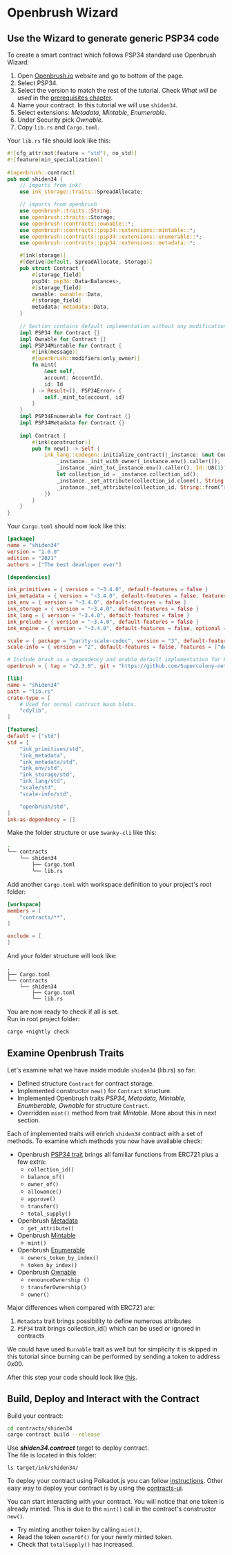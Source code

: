 # Openbrush Wizard

## Use the Wizard to generate generic PSP34 code

To create a smart contract which follows PSP34 standard use Openbrush Wizard:
1. Open [Openbrush.io](https://openbrush.io/) website and go to bottom of the page.
2. Select PSP34.
3. Select the version to match the rest of the tutorial. Check *What will be used* in the [prerequisites chapter](../nft.md).
4. Name your contract. In this tutorial we will use `shiden34`.
5. Select extensions: *Metadata*, *Mintable*, *Enumerable*.
6. Under Security pick *Ownable*.
7. Copy `lib.rs` and `Cargo.toml`.

Your `lib.rs` file should look like this:
```rust
#![cfg_attr(not(feature = "std"), no_std)]
#![feature(min_specialization)]
        
#[openbrush::contract]
pub mod shiden34 {
    // imports from ink!
	use ink_storage::traits::SpreadAllocate;

    // imports from openbrush
	use openbrush::traits::String;
	use openbrush::traits::Storage;
	use openbrush::contracts::ownable::*;
	use openbrush::contracts::psp34::extensions::mintable::*;
	use openbrush::contracts::psp34::extensions::enumerable::*;
	use openbrush::contracts::psp34::extensions::metadata::*;

    #[ink(storage)]
    #[derive(Default, SpreadAllocate, Storage)]
    pub struct Contract {
    	#[storage_field]
		psp34: psp34::Data<Balances>,
		#[storage_field]
		ownable: ownable::Data,
		#[storage_field]
		metadata: metadata::Data,
    }
    
    // Section contains default implementation without any modifications
	impl PSP34 for Contract {}
	impl Ownable for Contract {}
	impl PSP34Mintable for Contract {
		#[ink(message)]
		#[openbrush::modifiers(only_owner)]
		fn mint(
            &mut self,
            account: AccountId,
			id: Id
        ) -> Result<(), PSP34Error> {
			self._mint_to(account, id)
		}
	}
	impl PSP34Enumerable for Contract {}
	impl PSP34Metadata for Contract {}
     
    impl Contract {
        #[ink(constructor)]
        pub fn new() -> Self {
            ink_lang::codegen::initialize_contract(|_instance: &mut Contract|{
				_instance._init_with_owner(_instance.env().caller());
				_instance._mint_to(_instance.env().caller(), Id::U8(1)).expect("Can't mint");
				let collection_id = _instance.collection_id();
				_instance._set_attribute(collection_id.clone(), String::from("name"), String::from("Shiden34"));
				_instance._set_attribute(collection_id, String::from("symbol"), String::from("SH34"));
			})
        }
    }
}
```

Your `Cargo.toml` should now look like this:
```toml
[package]
name = "shiden34"
version = "1.0.0"
edition = "2021"
authors = ["The best developer ever"]

[dependencies]

ink_primitives = { version = "~3.4.0", default-features = false }
ink_metadata = { version = "~3.4.0", default-features = false, features = ["derive"], optional = true }
ink_env = { version = "~3.4.0", default-features = false }
ink_storage = { version = "~3.4.0", default-features = false }
ink_lang = { version = "~3.4.0", default-features = false }
ink_prelude = { version = "~3.4.0", default-features = false }
ink_engine = { version = "~3.4.0", default-features = false, optional = true }

scale = { package = "parity-scale-codec", version = "3", default-features = false, features = ["derive"] }
scale-info = { version = "2", default-features = false, features = ["derive"], optional = true }

# Include brush as a dependency and enable default implementation for PSP34 via brush feature
openbrush = { tag = "v2.3.0", git = "https://github.com/Supercolony-net/openbrush-contracts", default-features = false, features = ["psp34", "ownable"] }

[lib]
name = "shiden34"
path = "lib.rs"
crate-type = [
    # Used for normal contract Wasm blobs.
    "cdylib",
]

[features]
default = ["std"]
std = [
    "ink_primitives/std",
    "ink_metadata",
    "ink_metadata/std",
    "ink_env/std",
    "ink_storage/std",
    "ink_lang/std",
    "scale/std",
    "scale-info/std",

    "openbrush/std",
]
ink-as-dependency = [] 

```

Make the folder structure or use `Swanky-cli` like this:
```bash
.
└── contracts
    └── shiden34
        ├── Cargo.toml
        └── lib.rs
```

Add another `Cargo.toml` with workspace definition to your project's root folder:
```toml
[workspace]
members = [
    "contracts/**",
]

exclude = [
]
```
And your folder structure will look like:
```cargo
.
├── Cargo.toml
└── contracts
    └── shiden34
        ├── Cargo.toml
        └── lib.rs
```
You are now ready to check if all is set.   
Run in root project folder:
```bash
cargo +nightly check
```

## Examine Openbrush Traits 
Let's examine what we have inside module `shiden34` (lib.rs) so far:
* Defined structure `Contract` for contract storage.
* Implemented constructor `new()` for `Contract` structure.
* Implemented Openbrush traits *PSP34, Metadata, Mintable, Enumberable, Ownable* for structure `Contract`.
* Overridden `mint()` method from trait *Mintable*. More about this in next section.

Each of implemented traits will enrich `shiden34` contract with a set of methods. To examine which methods you now have available check:
* Openbrush [PSP34 trait](https://github.com/Supercolony-net/openbrush-contracts/blob/main/contracts/src/traits/psp34/psp34.rs) brings all familiar functions from ERC721 plus a few extra:
    * `collection_id()`
    * `balance_of()`
    * `owner_of()`
    * `allowance()`
    * `approve()`
    * `transfer()`
    * `total_supply()`
* Openbrush [Metadata](https://github.com/Supercolony-net/openbrush-contracts/blob/main/contracts/src/traits/psp34/extensions/metadata.rs)
    * `get_attribute()`
* Openbrush [Mintable](https://github.com/Supercolony-net/openbrush-contracts/blob/main/contracts/src/traits/psp34/extensions/mintable.rs) 
    * `mint()`
* Openbrush [Enumerable](https://github.com/Supercolony-net/openbrush-contracts/blob/main/contracts/src/traits/psp34/extensions/enumerable.rs)
    * `owners_token_by_index()`
    * `token_by_index()`
* Openbrush [Ownable](https://github.com/Supercolony-net/openbrush-contracts/blob/main/contracts/src/access/ownable/mod.rs)
    * `renounceOwnership ()`
    * `transferOwnership()`
    * `owner()`

Major differences when compared with ERC721 are:
1. `Metadata` trait brings possibility to define numerous attributes
2. `PSP34` trait brings collection_id() which can be used or ignored in contracts

We could have used `Burnable` trait as well but for simplicity it is skipped in this tutorial since burning can be performed by sending a token to address 0x00.

After this step your code should look like [this](https://github.com/swanky-dapps/nft/tree/tutorial/wizard-step1).

## Build, Deploy and Interact with the Contract
Build your contract:
```bash
cd contracts/shiden34
cargo contract build --release
```
Use ***shiden34.contract*** target to deploy contract.   
The file is located in this folder:
```
ls target/ink/shiden34/
```

To deploy your contract using Polkadot.js you can follow [instructions](https://docs.astar.network/docs/wasm/sc-dev/polkadotjs-ui). Other easy way to deploy your contract is by using the [contracts-ui](https://contracts-ui.substrate.io/?rpc=wss://rpc.shibuya.astar.network).

You can start interacting with your contract. You will notice that one token is already minted. This is due to the `mint()` call in the contract's constructor `new()`.
* Try minting another token by calling `mint()`.
* Read the token `ownerOf()` for your newly minted token.
* Check that `totalSupply()` has increased.


